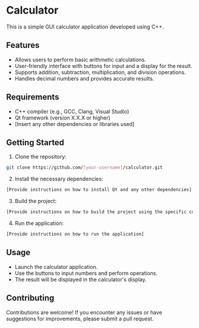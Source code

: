 
# Calculator

This is a simple GUI calculator application developed using C++.

## Features

- Allows users to perform basic arithmetic calculations.
- User-friendly interface with buttons for input and a display for the result.
- Supports addition, subtraction, multiplication, and division operations.
- Handles decimal numbers and provides accurate results.

## Requirements

- C++ compiler (e.g., GCC, Clang, Visual Studio)
- Qt framework (version X.X.X or higher)
- [Insert any other dependencies or libraries used]

## Getting Started

1. Clone the repository:

```bash
git clone https://github.com/[your-username]/calculator.git
```

2. Install the necessary dependencies:

```bash
[Provide instructions on how to install Qt and any other dependencies]
```

3. Build the project:

```bash
[Provide instructions on how to build the project using the specific compiler or IDE]
```

4. Run the application:

```bash
[Provide instructions on how to run the application]
```

## Usage

- Launch the calculator application.
- Use the buttons to input numbers and perform operations.
- The result will be displayed in the calculator's display.

## Contributing

Contributions are welcome! If you encounter any issues or have suggestions for improvements, please submit a pull request.
